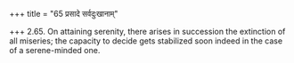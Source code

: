 +++
title = "65 प्रसादे सर्वदुःखानाम्"

+++
2.65. On attaining serenity, there arises in succession the extinction
of all miseries; the capacity to decide gets stabilized soon indeed in
the case of a serene-minded one.
